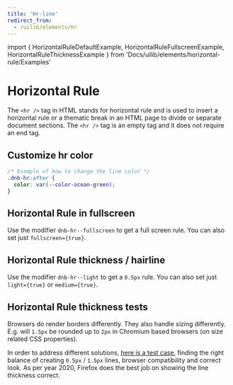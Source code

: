 ```yaml
---
title: 'Hr-line'
redirect_from:
  - /uilib/elements/hr
---
```


import {
HorizontalRuleDefaultExample,
HorizontalRuleFullscreenExample,
HorizontalRuleThicknessExample
} from 'Docs/uilib/elements/horizontal-rule/Examples'

# Horizontal Rule

The `<hr />` tag in HTML stands for horizontal rule and is used to insert a horizontal rule or a thematic break in an HTML page to divide or separate document sections. The `<hr />` tag is an empty tag and it does not require an end tag.

## Customize hr color

```css
/* Example of how to change the line color */
.dnb-hr:after {
  color: var(--color-ocean-green);
}
```

<HorizontalRuleDefaultExample />

## Horizontal Rule in fullscreen

Use the modifier `dnb-hr--fullscreen` to get a full screen rule. You can also set just `fullscreen={true}`.

<HorizontalRuleFullscreenExample />

## Horizontal Rule thickness / hairline

Use the modifier `dnb-hr--light` to get a `0.5px` rule. You can also set just `light={true}` or `medium={true}`.

<HorizontalRuleThicknessExample />

## Horizontal Rule thickness tests

Browsers do render borders differently. They also handle sizing differently. E.g. will `1.5px` be rounded up to `2px` in Chromium based browsers (on size related CSS properties).

In order to address different solutions, [here is a test case](https://r8ljo.csb.app/), finding the right balance of creating `0.5px` / `1.5px` lines, browser compatibility and correct look. As per year 2020, Firefox does the best job on showing the line thickness correct.
